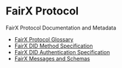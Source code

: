 # FairX Protocol

FairX Protocol Documentation and Metadata

* [FairX Protocol Glossary](glossary.md)
* [FairX DID Method Specification](did/README.md)
* [FairX DID Authentication Specification](authentication/README.md)
* [FairX Messages and Schemas](did/messages/README.md)
